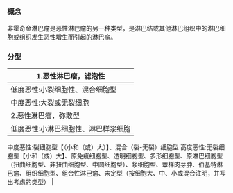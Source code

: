 ## 


### 概念
非霍奇金淋巴瘤是恶性淋巴瘤的另一种类型，是淋巴结或其他淋巴组织中的淋巴细胞或组织发生恶性增生而引起的淋巴瘤。

### 分型 
| 1.恶性淋巴瘤，滤泡性 |
| --- |
| 低度恶性:小裂细胞性、混合细胞型
中度恶性:大裂或无裂细胞 |
| 2.恶性淋巴瘤，弥散型 |
| 低度恶性:小淋巴细胞性、淋巴样浆细胞
中度恶性:裂细胞型【（小和（或）大）】、混合（裂-无裂）细胞型
高度恶性:无裂细胞型【小和（或）大】、原免疫细胞型、透明细胞型、多形细胞型、原淋巴细胞型（扭曲细胞型、非扭曲细胞型、中圆细胞型）、浆细胞型、蕈样肉芽肿、伯基特淋巴瘤、组织细胞型、组合性淋巴瘤、未定型（按细胞大、中、小或混合注明，并写出考虑的类型） |


